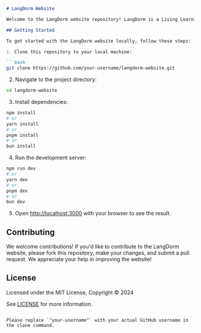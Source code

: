 ```markdown
# LangDorm Website

Welcome to the LangDorm website repository! LangDorm is a Living Learning Community at Duke University. This project is built using Next.js.

## Getting Started

To get started with the LangDorm website locally, follow these steps:

1. Clone this repository to your local machine:

```bash
git clone https://github.com/your-username/langdorm-website.git
```

2. Navigate to the project directory:

```bash
cd langdorm-website
```

3. Install dependencies:

```bash
npm install
# or
yarn install
# or
pnpm install
# or
bun install
```

4. Run the development server:

```bash
npm run dev
# or
yarn dev
# or
pnpm dev
# or
bun dev
```

5. Open [http://localhost:3000](http://localhost:3000) with your browser to see the result.

## Contributing

We welcome contributions! If you'd like to contribute to the LangDorm website, please fork this repository, make your changes, and submit a pull request. We appreciate your help in improving the website!

## License

Licensed under the MIT License, Copyright © 2024

See [LICENSE](LICENSE) for more information.
```

Please replace `"your-username"` with your actual GitHub username in the clone command.